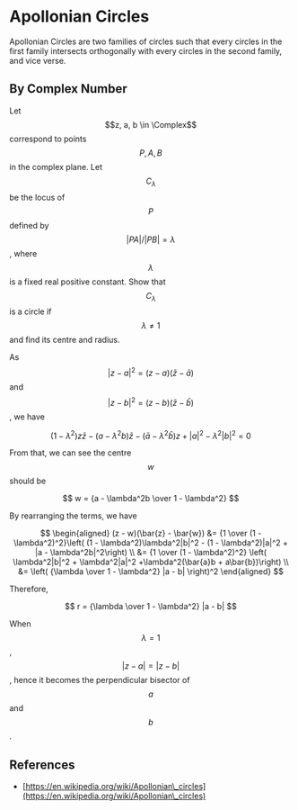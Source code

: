 # Apollonian Circles

Apollonian Circles are two families of circles such that every circles in the first family intersects orthogonally with every circles in the second family, and vice verse.

## By Complex Number

Let $$z, a, b \in \Complex$$ correspond to points $$P, A, B$$ in the complex plane. Let $$C_\lambda$$ be the locus of $$P$$ defined by $$|PA|/|PB| = \lambda$$, where $$\lambda$$ is a fixed real positive constant. Show that $$C_\lambda$$ is a circle if $$\lambda \not = 1$$ and find its centre and radius.

As $$|z - a|^2 = (z - a)(\bar{z} - \bar{a})$$ and $$|z - b|^2 = (z - b)(\bar{z} - \bar{b})$$, we have

$$
(1 - \lambda^2)z\bar{z} - (a - \lambda^2b)\bar{z} - (\bar{a} - \lambda^2\bar{b})z + |a|^2 - \lambda^2|b|^2 = 0
$$

From that, we can see the centre $$w$$ should be

$$
w = {a - \lambda^2b \over 1 - \lambda^2}
$$

By rearranging the terms, we have

$$
\begin{aligned} (z - w)(\bar{z} - \bar{w}) &= {1 \over (1 - \lambda^2)^2}\left( (1 - \lambda^2)\lambda^2|b|^2 - (1 - \lambda^2)|a|^2 + |a - \lambda^2b|^2\right) \\ &= {1 \over (1 - \lambda^2)^2} \left( \lambda^2|b|^2 + \lambda^2|a|^2 +\lambda^2(\bar{a}b + a\bar{b})\right) \\ &= \left( {\lambda \over 1 - \lambda^2} |a - b| \right)^2 \end{aligned}
$$

Therefore,

$$
r = {\lambda \over 1 - \lambda^2} |a - b|
$$

When $$\lambda = 1$$, $$|z - a| = |z - b|$$, hence it becomes the perpendicular bisector of $$a$$ and $$b$$.

## References

* [https://en.wikipedia.org/wiki/Apollonian\_circles](https://en.wikipedia.org/wiki/Apollonian\_circles)
